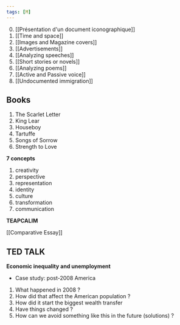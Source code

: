 ```yaml
---
tags: [M] 
---
```

0. [[Présentation d'un document iconographique]]
1. [[Time and space]]
2. [[Images and Magazine covers]]
3. [[Advertisements]]
4. [[Analyzing speeches]]
5. [[Short stories or novels]]
6. [[Analyzing poems]]
7. [[Active and Passive voice]]
8. [[Undocumented immigration]]

## Books
1. The Scarlet Letter
2. King Lear
3. Houseboy
4. Tartuffe
5. Songs of Sorrow
6. Strength to Love

**7 concepts**
1. creativity
2. perspective
3. representation
4. identity
5. culture
6. transformation
7. communication

**TEAPCALIM**

[[Comparative Essay]]


## TED TALK
**Economic inequality and unemployment**
- Case study: post-2008 America

1. What happened in 2008 ?
2. How did that affect the American population ?
3. How did it start the biggest wealth transfer
4. Have things changed ?
5. How can we avoid something like this in the future (solutions) ?